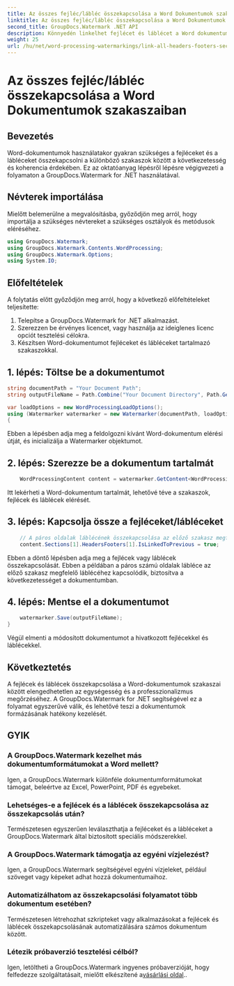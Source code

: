 ```yaml
---
title: Az összes fejléc/lábléc összekapcsolása a Word Dokumentumok szakaszaiban
linktitle: Az összes fejléc/lábléc összekapcsolása a Word Dokumentumok szakaszaiban
second_title: GroupDocs.Watermark .NET API
description: Könnyedén linkelhet fejlécet és láblécet a Word dokumentumokban a GroupDocs.Watermark for .NET segítségével. Könnyedén biztosíthatja a következetességet és a professzionalizmust.
weight: 25
url: /hu/net/word-processing-watermarkings/link-all-headers-footers-section-word-docs/
---
```


# Az összes fejléc/lábléc összekapcsolása a Word Dokumentumok szakaszaiban

## Bevezetés
Word-dokumentumok használatakor gyakran szükséges a fejléceket és a lábléceket összekapcsolni a különböző szakaszok között a következetesség és koherencia érdekében. Ez az oktatóanyag lépésről lépésre végigvezeti a folyamaton a GroupDocs.Watermark for .NET használatával.
## Névterek importálása
Mielőtt belemerülne a megvalósításba, győződjön meg arról, hogy importálja a szükséges névtereket a szükséges osztályok és metódusok eléréséhez.
```csharp
using GroupDocs.Watermark;
using GroupDocs.Watermark.Contents.WordProcessing;
using GroupDocs.Watermark.Options;
using System.IO;
```
## Előfeltételek
A folytatás előtt győződjön meg arról, hogy a következő előfeltételeket teljesítette:
1. Telepítse a GroupDocs.Watermark for .NET alkalmazást.
2. Szerezzen be érvényes licencet, vagy használja az ideiglenes licenc opciót tesztelési célokra.
3. Készítsen Word-dokumentumot fejléceket és lábléceket tartalmazó szakaszokkal.
## 1. lépés: Töltse be a dokumentumot
```csharp
string documentPath = "Your Document Path";
string outputFileName = Path.Combine("Your Document Directory", Path.GetFileName(documentPath));

var loadOptions = new WordProcessingLoadOptions();
using (Watermarker watermarker = new Watermarker(documentPath, loadOptions))
{
```
Ebben a lépésben adja meg a feldolgozni kívánt Word-dokumentum elérési útját, és inicializálja a Watermarker objektumot.
## 2. lépés: Szerezze be a dokumentum tartalmát
```csharp
    WordProcessingContent content = watermarker.GetContent<WordProcessingContent>();
```
Itt lekérheti a Word-dokumentum tartalmát, lehetővé téve a szakaszok, fejlécek és láblécek elérését.
## 3. lépés: Kapcsolja össze a fejléceket/lábléceket
```csharp
    // A páros oldalak láblécének összekapcsolása az előző szakasz megfelelő láblécével
    content.Sections[1].HeadersFooters[1].IsLinkedToPrevious = true;
```
Ebben a döntő lépésben adja meg a fejlécek vagy láblécek összekapcsolását. Ebben a példában a páros számú oldalak lábléce az előző szakasz megfelelő láblécéhez kapcsolódik, biztosítva a következetességet a dokumentumban.

## 4. lépés: Mentse el a dokumentumot
```csharp
    watermarker.Save(outputFileName);
}
```
Végül elmenti a módosított dokumentumot a hivatkozott fejlécekkel és láblécekkel.

## Következtetés
A fejlécek és láblécek összekapcsolása a Word-dokumentumok szakaszai között elengedhetetlen az egységesség és a professzionalizmus megőrzéséhez. A GroupDocs.Watermark for .NET segítségével ez a folyamat egyszerűvé válik, és lehetővé teszi a dokumentumok formázásának hatékony kezelését.
## GYIK
### A GroupDocs.Watermark kezelhet más dokumentumformátumokat a Word mellett?
Igen, a GroupDocs.Watermark különféle dokumentumformátumokat támogat, beleértve az Excel, PowerPoint, PDF és egyebeket.
### Lehetséges-e a fejlécek és a láblécek összekapcsolása az összekapcsolás után?
Természetesen egyszerűen leválaszthatja a fejléceket és a lábléceket a GroupDocs.Watermark által biztosított speciális módszerekkel.
### A GroupDocs.Watermark támogatja az egyéni vízjelezést?
Igen, a GroupDocs.Watermark segítségével egyéni vízjeleket, például szöveget vagy képeket adhat hozzá dokumentumaihoz.
### Automatizálhatom az összekapcsolási folyamatot több dokumentum esetében?
Természetesen létrehozhat szkripteket vagy alkalmazásokat a fejlécek és láblécek összekapcsolásának automatizálására számos dokumentum között.
### Létezik próbaverzió tesztelési célból?
 Igen, letöltheti a GroupDocs.Watermark ingyenes próbaverzióját, hogy felfedezze szolgáltatásait, mielőtt elkészítené a[vásárlási oldal](https://purchase.groupdocs.com/temporary-license/)..